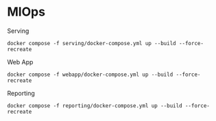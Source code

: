 # MlOps


Serving
```shell
docker compose -f serving/docker-compose.yml up --build --force-recreate
```
Web App
```shell
docker compose -f webapp/docker-compose.yml up --build --force-recreate
```

Reporting
```shell
docker compose -f reporting/docker-compose.yml up --build --force-recreate
```